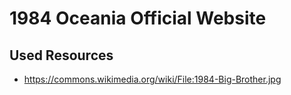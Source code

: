 # 1984 Oceania Official Website

## Used Resources

- https://commons.wikimedia.org/wiki/File:1984-Big-Brother.jpg